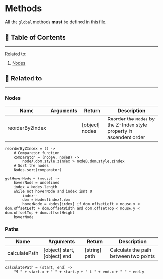 # Methods

All the `global` methods **must** be defined in this file.

## 📜 Table of Contents
---
Related to:
1. [Nodes](#Nodes)

## 🧵 Related to
---
### Nodes

| Name | Arguments | Return | Description |
| --- | --- | --- | --- |
| reorderByZIndex | | [object] nodes | Reorder the `Nodes` by the Z-Index style property in ascendent order |

    reorderByZIndex = () ->
        # Comparator function
        comparator = (nodeA, nodeB) ->
            nodeA.dom.style.zIndex > nodeB.dom.style.zIndex
        # Sort the nodes
        Nodes.sort(comparator)

    getHoverNode = (mouse) ->
        hoverNode = undefined
        index = Nodes.length
        while not hoverNode and index isnt 0
            index--
            dom = Nodes[index].dom
            hoverNode = Nodes[index] if dom.offsetLeft < mouse.x < dom.offsetLeft + dom.offsetWidth and dom.offsetTop < mouse.y < dom.offsetTop + dom.offsetHeight
        hoverNode


### Paths

| Name | Arguments | Return | Description |
| --- | --- | --- | --- |
| calculatePath | [object] start, [object] end | [string] path | Calculate the path between two points |

    calculatePath = (start, end) ->
        "M " + start.x + " " + start.y + " L " + end.x + " " + end.y